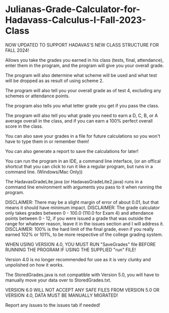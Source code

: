 # Julianas-Grade-Calculator-for-Hadavass-Calculus-I-Fall-2023-Class

NOW UPDATED TO SUPPORT HADAVAS'S NEW CLASS STRUCTURE FOR FALL 2024!

Allows you take the grades you earned in his class (tests, final, attendance), enter them in the program, and the program will give you your overall grade.

The program will also determine what scheme will be used and what test will be dropped as as result of using scheme 2.

The program will also tell you your overall grade as of test 4, excluding any schemes or attendance points.

The program also tells you what letter grade you get if you pass the class.

The program will also tell you what grade you need to earn a D, C, B, or A average overall in the class, and if you can earn a 100% perfect overall score in the class.

You can also save your grades in a file for future calculations so you won't have to type them in or remember them!

You can also generate a report to save the calculations for later!

You can run the program in an IDE, a command line interface, (or an offical shortcut that you can click to run it like a regular program, but runs in a command line. (Windows/Mac Only))

The HadavasGradeLite.java (or HadavasGradeLite2.java) runs in a command line environment with arguments you pass to it when running the program.

DISCLAIMER: There may be a slight margin of error of about 0.01, but that means it should have minimum impact. 
DISCLAIMER: The grade calculator only takes grades between 0 - 100.0 (110.0 for Exam 4) and attendance points between 0 - 12, if you were issued a grade that was outside the range for whatever reason, leave it in the issues section and I will address it. 
DISCLAIMER: 100% is the hard limit of the final grade, even if you really earned 102% or 101%, to be more respective of the college grading system.

WHEN USING VERSION 4.0, YOU MUST RUN "SaveGrades" file BEFORE RUNNING THE PROGRAM IF USING THE SUPPLIED "run" FILE!

Version 4.0 is no longer recommended for use as it is very clunky and unpolished on how it works.

The StoredGrades.java is not compatible with Version 5.0, you will have to manually move your data over to StoredGrades.txt.

VERSION 6.0 WILL NOT ACCEPT ANY SAFE FILES FROM VERSION 5.0 OR VERSION 4.0, DATA MUST BE MANUALLY MIGRATED!

Report any issues to the issues tab if needed!
